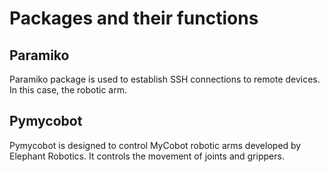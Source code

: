 # Packages and their functions
## Paramiko 
Paramiko package is used to establish SSH connections to remote devices. In this case, the robotic arm. 
## Pymycobot
Pymycobot is designed to control MyCobot robotic arms developed by Elephant Robotics. It controls the movement of joints and grippers. 

